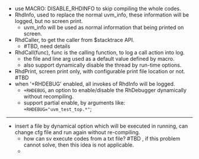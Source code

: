 - use MACRO: DISABLE_RHDINFO to skip compiling the whole codes.
- RhdInfo, used to replace the normal uvm_info, these information will be logged, but no screen print.
	- uvm_info will be used as normal information that being printed on screen.
- RhdCaller, to get the caller from $stacktrace API.
	- #TBD, need details
- RhdCall(func), func is the calling function, to log a call action into log.
	- the file and line arg used as a default value defined by macro.
	- also support dynamically disable the thread by run-time options.
- RhdPrint, screen print only, with configurable print file location or not. #TBD 
- when '+RHDEBUG' enabled, all invokes of RhdInfo will be logged.
	- `+RHDEBUG`, an option to enable/disable the RhDebugger dynamically without recompiling.
	- support partial enable, by arguments like: `+RHDEBUG="uvm_test_top.*"`;
---
- insert a file by dynamical option which will be executed in running, can change cfg file and run again without re-compiling.
	- how can sv execute codes from a txt file? #TBD , if this problem cannot solve, then this idea is not applicable.
	- 
 
